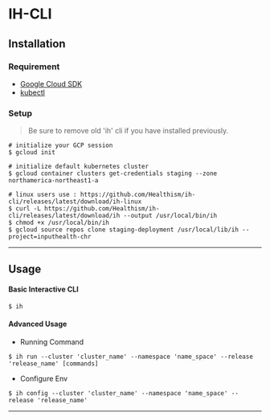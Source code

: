 # IH-CLI

## Installation

### Requirement

- [Google Cloud SDK](https://cloud.google.com/sdk/docs/downloads-interactive)
- [kubectl](https://kubernetes.io/docs/tasks/tools/install-kubectl/)

### Setup
> Be sure to remove old 'ih' cli if you have installed previously. 

```shell
# initialize your GCP session
$ gcloud init

# initialize default kubernetes cluster
$ gcloud container clusters get-credentials staging --zone northamerica-northeast1-a

# linux users use : https://github.com/Healthism/ih-cli/releases/latest/download/ih-linux
$ curl -L https://github.com/Healthism/ih-cli/releases/latest/download/ih --output /usr/local/bin/ih
$ chmod +x /usr/local/bin/ih
$ gcloud source repos clone staging-deployment /usr/local/lib/ih --project=inputhealth-chr
```
---
## Usage

#### Basic Interactive CLI
```
$ ih
```
#### Advanced Usage
- Running Command
```
$ ih run --cluster 'cluster_name' --namespace 'name_space' --release 'release_name' [commands]
```
- Configure Env
```
$ ih config --cluster 'cluster_name' --namespace 'name_space' --release 'release_name'
```
---
